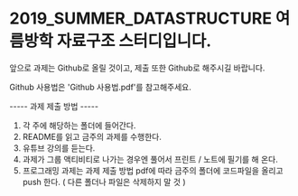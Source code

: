 # 2019_SUMMER_DATASTRUCTURE 여름방학 자료구조 스터디입니다.

앞으로 과제는 Github로 올릴 것이고, 제출 또한 Github로 해주시길 바랍니다.

Github 사용법은 'Github 사용법.pdf'를 참고해주세요. 

 -----   과제 제출 방법   -----
 
 1. 각 주에 해당하는 폴더에 들어간다.
 2. README를 읽고 금주의 과제를 수행한다.
 3. 유튜브 강의를 듣는다.
 4. 과제가 그룹 액티비티로 나가는 경우엔 풀어서 프린트 / 노트에 필기를 해 온다.
 5. 프로그래밍 과제는 과제 제출 방법 pdf에 따라 금주의 폴더에 코드파일을 올리고 push 한다. ( 다른 폴더나 파일은 삭제하지 말 것 )
